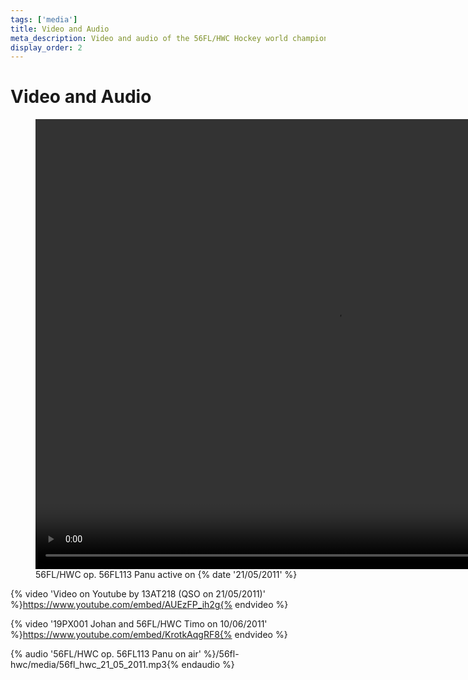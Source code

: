 ```yaml
---
tags: ['media']
title: Video and Audio
meta_description: Video and audio of the 56FL/HWC Hockey world championship SES
display_order: 2
---
```


# Video and Audio

<figure class="video">
<video width="960" height="720" controls>
<source src="https://fldx.org/activations/56fl_hwc_21052011_op_panu.mp4" type="video/mp4">
Your browser does not support the video element.
</video>
<figcaption>56FL/HWC op. 56FL113 Panu active on {% date '21/05/2011' %}</figcaption>
</figure>

{% video 'Video on Youtube by 13AT218 (QSO on 21/05/2011)' %}https://www.youtube.com/embed/AUEzFP_ih2g{% endvideo %}

{% video '19PX001 Johan and 56FL/HWC Timo on 10/06/2011' %}https://www.youtube.com/embed/KrotkAqgRF8{% endvideo %}

{% audio '56FL/HWC op. 56FL113 Panu on air' %}/56fl-hwc/media/56fl_hwc_21_05_2011.mp3{% endaudio %}
